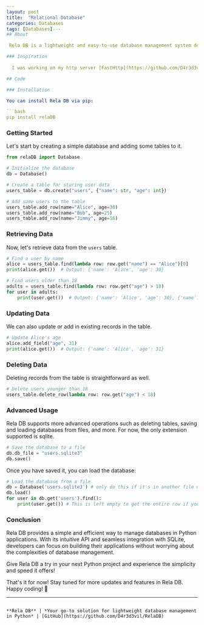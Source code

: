```yaml
---
layout: post
title:  "Relational Database"
categories: Databases
tags: [Databases]---
## About

 Rela DB is a lightweight and easy-to-use database management system designed specifically for Python developers. With SQLite compatibility, it provides a simple, fast API for managing database schemas, tables, and records, all within the familiar environment of Python. The best part is, it has complete type safety (no 🦶🏻🔫 ) and even documentation within the IDE (hover on any function to see args, desc, type, etc.).

### Inspiration
  
  I was working on my http server [FastHttp](https://github.com/D4r3d3vil/fasthttp) and I realized it needed a database. But, since it was lightweight, I didn't want a plain sql executor like python sqlite3, neither did I want an abstractaction that requires file classes.

## Code

### Installation

You can install Rela DB via pip:

```bash
pip install relaDB
```

### Getting Started

Let's start by creating a simple database and adding some tables to it.

```python
from relaDB import Database

# Initialize the database
db = Database()

# Create a table for storing user data
users_table = db.create("users", {"name": str, "age": int})

# Add some users to the table
users_table.add_row(name="Alice", age=30)
users_table.add_row(name="Bob", age=25)
users_table.add_row(name="Jimmy", age=16)
```

### Retrieving Data

Now, let's retrieve data from the `users` table.

```python
# Find a user by name
alice = users_table.find(lambda row: row.get("name") == "Alice")[0]
print(alice.get())  # Output: {'name': 'Alice', 'age': 30}

# Find users older than 18
adults = users_table.find(lambda row: row.get("age") > 18)
for user in adults:
    print(user.get())  # Output: {'name': 'Alice', 'age': 30}, {'name': 'Bob', 'age': 25}
```

### Updating Data

We can also update or add in existing records in the table.

```python
# Update Alice's age
alice.add_field("age", 31)
print(alice.get())  # Output: {'name': 'Alice', 'age': 31}
```

### Deleting Data

Deleting records from the table is straightforward as well.

```python
# Delete users younger than 18
users_table.delete_row(lambda row: row.get("age") < 18)
```

### Advanced Usage

Rela DB supports more advanced operations such as deleting tables, saving and loading databases from files, and more. For now, the only extension supported is sqlite.

```python
# Save the database to a file
db.db_file = "users.sqlite3"
db.save()
```

Once you have saved it, you can load the database:

```python
# Load the database from a file
db = Database('users.sqlite3') # only do this if it's in another file or you haven't called Database()
db.load()
for user in db.get('users').find():
    print(user.get()) # This is left empty to get the entire row if you would like to get a specific value of the row such as name or age, pass it in as a parameter.
```

### Conclusion

Rela DB provides a simple and efficient way to manage databases in Python applications. With its intuitive API and seamless integration with SQLite, developers can focus on building their applications without worrying about the complexities of database management.

Give Rela DB a try in your next Python project and experience the simplicity and speed it offers!

That's it for now! Stay tuned for more updates and features in Rela DB. Happy coding! 🚀

---
```

**Rela DB** | *Your go-to solution for lightweight database management in Python* | [GitHub](https://github.com/D4r3d3vil/RelaDB)
